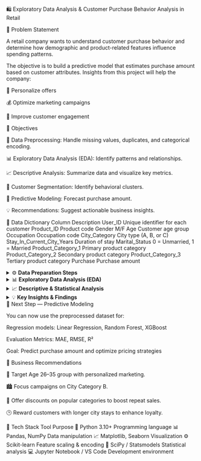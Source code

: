 🛍️ Exploratory Data Analysis & Customer Purchase Behavior Analysis in Retail

📌 Problem Statement

A retail company wants to understand customer purchase behavior and determine how demographic and product-related features influence spending patterns.

The objective is to build a predictive model that estimates purchase amount based on customer attributes.
Insights from this project will help the company:

🎯 Personalize offers

💰 Optimize marketing campaigns

🤝 Improve customer engagement

🎯 Objectives

🧹 Data Preprocessing: Handle missing values, duplicates, and categorical encoding.

📊 Exploratory Data Analysis (EDA): Identify patterns and relationships.

📈 Descriptive Analysis: Summarize data and visualize key metrics.

👥 Customer Segmentation: Identify behavioral clusters.

🤖 Predictive Modeling: Forecast purchase amount.

💡 Recommendations: Suggest actionable business insights.

🧾 Data Dictionary
Column	Description
User_ID	Unique identifier for each customer
Product_ID	Product code
Gender	M/F
Age	Customer age group
Occupation	Occupation code
City_Category	City type (A, B, or C)
Stay_In_Current_City_Years	Duration of stay
Marital_Status	0 = Unmarried, 1 = Married
Product_Category_1	Primary product category
Product_Category_2	Secondary product category
Product_Category_3	Tertiary product category
Purchase	Purchase amount
<details> <summary>⚙️ <b>Data Preparation Steps</b></summary>
🧩 1️⃣ Importing Libraries
import numpy as np
import pandas as pd
import matplotlib.pyplot as plt
import seaborn as sns

🧩 2️⃣ Data Loading & Merging

Loaded two CSVs — demographics and purchase details

Merged using User_ID

Saved combined dataset as BlackFridaySales.csv

🧩 3️⃣ Data Cleaning

Handled missing values (Product_Category_2, Product_Category_3)

Converted categorical columns (Age, Gender, City_Category)

Dropped duplicates

🧩 4️⃣ Feature Engineering

Created Total_Products_Bought

Applied Min-Max Scaling to Purchase

One-Hot Encoded categorical variables

</details>
<details> <summary>📊 <b>Exploratory Data Analysis (EDA)</b></summary>
🔹 Visualizations

Histogram for purchase distribution

Bar plots for gender & age distribution

Scatter: Purchase vs. Total Products Bought

Box plot for outlier detection

🔹 Key Insights
Factor	Observation
Gender	Males spend more than females
Age Group	26–35 years = highest spenders
City Category	City B dominates in purchases
Marital Status	Little difference in spend between married/unmarried
Stay Duration	Customers living 2+ years spend more
</details>
<details> <summary>📈 <b>Descriptive & Statistical Analysis</b></summary>
🧮 Summary Stats

Mean, Median, Std Dev, Percentiles of numerical features

Frequency count of categorical features

🧪 Hypothesis Tests
Test	Purpose	Result
T-Test	Compare Product_Category_1 vs. 2	No significant difference
ANOVA	Variance across categories	No significant difference
Chi-Square	Relationship between categories	Weak dependency
</details>
<details> <summary>💡 <b>Key Insights & Findings</b></summary>
Insight	Result
👥 Highest Spending Age Group	26–35 years
👨‍🦱 Highest Spending Gender	Male
🏙️ Highest Spending City	City B
💍 Higher Spending Marital Status	Married
📦 Top Product Categories	1, 5, 8, 11, 2
</details>
🧠 Next Step — Predictive Modeling

You can now use the preprocessed dataset for:

Regression models: Linear Regression, Random Forest, XGBoost

Evaluation Metrics: MAE, RMSE, R²

Goal: Predict purchase amount and optimize pricing strategies

💼 Business Recommendations

🎯 Target Age 26–35 group with personalized marketing.

🏙️ Focus campaigns on City Category B.

💸 Offer discounts on popular categories to boost repeat sales.

🕒 Reward customers with longer city stays to enhance loyalty.

🧰 Tech Stack
Tool	Purpose
🐍 Python 3.10+	Programming language
📊 Pandas, NumPy	Data manipulation
📈 Matplotlib, Seaborn	Visualization
⚙️ Scikit-learn	Feature scaling & encoding
🧪 SciPy / Statsmodels	Statistical analysis
💻 Jupyter Notebook / VS Code	Development environment
